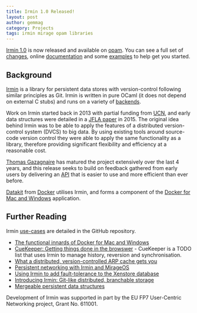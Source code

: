 ```yaml
---
title: Irmin 1.0 Released!
layout: post
author: gemmag
category: Projects
tags: irmin mirage opam libraries
---
```


[Irmin 1.0](https://github.com/mirage/irmin) is now released and available on [opam](https://opam.ocaml.org/packages/irmin/irmin.1.0.0/). You can see a full set of [changes](https://github.com/mirage/irmin/releases/tag/1.0.0), online [documentation](https://mirage.github.io/irmin/Irmin.html) and some [examples](https://github.com/mirage/irmin/tree/master/examples) to help get you started.

## Background

[Irmin](https://github.com/mirage/irmin) is a library for persistent data stores with version-control following similar principles as Git. Irmin is written in pure OCaml (it does not depend on external C stubs) and runs on a variety of [backends](https://github.com/mirage/irmin/tree/1.0.0#backends).

Work on Irmin started back in 2013 with partial funding from [UCN](https://usercentricnetworking.eu/), and early data structures were detailed in a [JFLA paper](http://anil.recoil.org/papers/2015-jfla-irmin.pdf) in 2015. The original idea behind Irmin was to be able to apply the features of a distributed version-control system (DVCS) to big data. By using existing tools around source-code version control they were able to apply the same functionality as a library, therefore providing significant flexibility and efficiency at a reasonable cost.

[Thomas Gazagnaire](http://gazagnaire.org/) has matured the project extensively over the last 4 years, and this release seeks to build on feedback gathered from early users by delivering an [API](https://mirage.github.io/irmin/) that is easier to use and more efficient than ever before.

[Datakit](https://github.com/docker/datakit) from [Docker](https://www.docker.com) utilises Irmin, and forms a component of the [Docker for Mac and Windows](http://ocamllabs.io/releases/2016/05/18/datakit.html) application.

## Further Reading

Irmin [use-cases](https://github.com/mirage/irmin#use-cases) are detailed in the GitHub repository.

* [The functional innards of Docker for Mac and Windows](http://ocamllabs.io/talks/#talks-ldnfunc16anil)
* [CueKeeper: Getting things done in the browswer](http://roscidus.com/blog/blog/2015/04/28/cuekeeper-gitting-things-done-in-the-browser/) - CueKeeper is a TODO list that uses Irmin to manage history, reversion and synchronisation.
* [What a distributed, version-controlled ARP cache gets you](https://www.somerandomidiot.com/blog/2015/04/24/what-a-distributed-version-controlled-ARP-cache-gets-you/)
* [Persistent networking with Irmin and MirageOS](http://decks.openmirage.org/ocaml15-irminnet#/)
* [Using Irmin to add fault-tolerance to the Xenstore database](https://mirage.io/blog/introducing-irmin-in-xenstore)
* [Introducing Irmin: Git-like distributed, branchable storage](https://mirage.io/blog/introducing-irmin)
* [Mergeable persistent data structures](http://anil.recoil.org/papers/2015-jfla-irmin.pdf)

Development of Irmin was supported in part by the EU FP7 User-Centric Networking project, Grant No. 611001.
